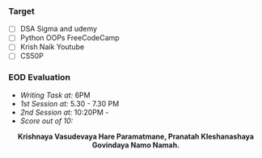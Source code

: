 ### Target
- [ ]  DSA Sigma and udemy
- [ ] Python OOPs FreeCodeCamp
- [ ] Krish Naik Youtube
- [ ] CS50P

### EOD Evaluation
- *Writing Task at:* 6PM
- *1st Session at:*  5.30 - 7.30 PM
- *2nd Session at:* 10:20PM -
- *Score out of 10:* 


<center><b>Krishnaya Vasudevaya Hare Paramatmane, Pranatah Kleshanashaya Govindaya Namo Namah.</b></center>